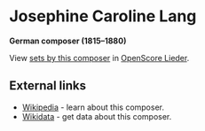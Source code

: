 
# Josephine Caroline Lang

__German composer (1815–1880)__

View [sets by this composer] in [OpenScore Lieder].

[sets by this composer]: https://musescore.com/openscore-lieder-corpus/sets?order=title&text=Lang,+Josephine
[OpenScore Lieder]: https://musescore.com/openscore-lieder-corpus

## External links

- [Wikipedia] - learn about this composer.
- [Wikidata] - get data about this composer.

[Wikipedia]: https://en.wikipedia.org/wiki/Josephine_Lang
[Wikidata]: https://www.wikidata.org/wiki/Q276246
